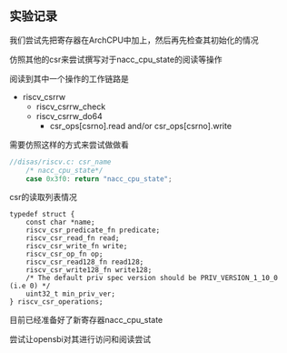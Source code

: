 ## 实验记录
我们尝试先把寄存器在ArchCPU中加上，然后再先检查其初始化的情况

仿照其他的csr来尝试撰写对于nacc_cpu_state的阅读等操作

阅读到其中一个操作的工作链路是

- riscv_csrrw
    - riscv_csrrw_check
    - riscv_csrrw_do64
        - csr_ops[csrno].read and/or csr_ops[csrno].write

需要仿照这样的方式来尝试做做看
```C
//disas/riscv.c: csr_name
    /* nacc_cpu_state*/
    case 0x3f0: return "nacc_cpu_state";
```
csr的读取列表情况
```
typedef struct {
    const char *name;
    riscv_csr_predicate_fn predicate;
    riscv_csr_read_fn read;
    riscv_csr_write_fn write;
    riscv_csr_op_fn op;
    riscv_csr_read128_fn read128;
    riscv_csr_write128_fn write128;
    /* The default priv spec version should be PRIV_VERSION_1_10_0 (i.e 0) */
    uint32_t min_priv_ver;
} riscv_csr_operations;
```
目前已经准备好了新寄存器nacc_cpu_state

尝试让opensbi对其进行访问和阅读尝试